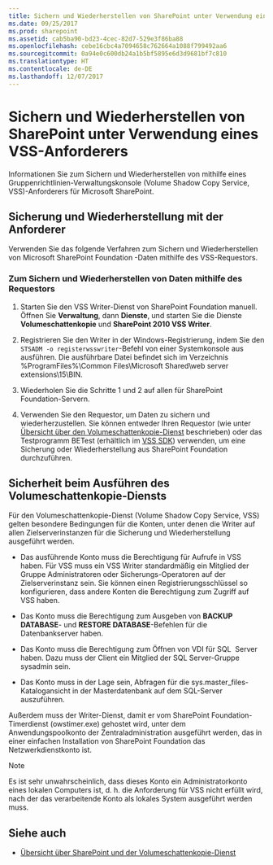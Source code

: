```yaml
---
title: Sichern und Wiederherstellen von SharePoint unter Verwendung eines VSS-Anforderers
ms.date: 09/25/2017
ms.prod: sharepoint
ms.assetid: cab5ba90-bd23-4cec-82d7-529e3f86ba88
ms.openlocfilehash: cebe16cbc4a7094658c762664a1088f799492aa6
ms.sourcegitcommit: 0a94e0c600db24a1b5bf5895e6d3d9681bf7c810
ms.translationtype: HT
ms.contentlocale: de-DE
ms.lasthandoff: 12/07/2017
---
```

# <a name="back-up-and-restore-sharepoint-using-a-vss-requestor"></a>Sichern und Wiederherstellen von SharePoint unter Verwendung eines VSS-Anforderers

Informationen Sie zum Sichern und Wiederherstellen von mithilfe eines Gruppenrichtlinien-Verwaltungskonsole (Volume Shadow Copy Service, VSS)-Anforderers für Microsoft SharePoint.

## <a name="backing-up-and-restoring-with-the-requestor"></a>Sicherung und Wiederherstellung mit der Anforderer

Verwenden Sie das folgende Verfahren zum Sichern und Wiederherstellen von Microsoft SharePoint Foundation -Daten mithilfe des VSS-Requestors.
  
    
    

### <a name="to-back-up-and-restore-data-by-using-your-requestor"></a>Zum Sichern und Wiederherstellen von Daten mithilfe des Requestors


1. Starten Sie den VSS Writer-Dienst von SharePoint Foundation manuell. Öffnen Sie **Verwaltung**, dann **Dienste**, und starten Sie die Dienste **Volumeschattenkopie** und **SharePoint 2010 VSS Writer**.
    
  
2. Registrieren Sie den Writer in der Windows-Registrierung, indem Sie den `STSADM -o registerwsswriter`-Befehl von einer Systemkonsole aus ausführen. Die ausführbare Datei befindet sich im Verzeichnis %ProgramFiles%\\Common Files\\Microsoft Shared\\web server extensions\\15\\BIN.
    
  
3. Wiederholen Sie die Schritte 1 und 2 auf allen für SharePoint Foundation-Servern.
    
  
4. Verwenden Sie den Requestor, um Daten zu sichern und wiederherzustellen. Sie können entweder Ihren Requestor (wie unter  [Übersicht über den Volumeschattenkopie-Dienst]((http://msdn.microsoft.com/de-DE/library/aa384649%28VS.85%29.aspx)) beschrieben) oder das Testprogramm BETest (erhältlich im [VSS SDK](http://www.microsoft.com/downloads/details.aspx?FamilyID=0B4F56E4-0CCC-4626-826A-ED2C4C95C871&amp;displaylang=en)) verwenden, um eine Sicherung oder Wiederherstellung aus SharePoint Foundation durchzuführen. 
    
  

## <a name="security-for-running-vss"></a>Sicherheit beim Ausführen des Volumeschattenkopie-Diensts

Für den Volumeschattenkopie-Dienst (Volume Shadow Copy Service, VSS) gelten besondere Bedingungen für die Konten, unter denen die Writer auf allen Zielserverinstanzen für die Sicherung und Wiederherstellung ausgeführt werden.
  
    
    

- Das ausführende Konto muss die Berechtigung für Aufrufe in VSS haben. Für VSS muss ein VSS Writer standardmäßig ein Mitglied der Gruppe Administratoren oder Sicherungs-Operatoren auf der Zielserverinstanz sein. Sie können einen Registrierungsschlüssel so konfigurieren, dass andere Konten die Berechtigung zum Zugriff auf VSS haben.
    
  
- Das Konto muss die Berechtigung zum Ausgeben von **BACKUP DATABASE**- und **RESTORE DATABASE**-Befehlen für die Datenbankserver haben.
    
  
- Das Konto muss die Berechtigung zum Öffnen von VDI für SQL  Server haben. Dazu muss der Client ein Mitglied der SQL Server-Gruppe sysadmin sein.
    
  
- Das Konto muss in der Lage sein, Abfragen für die sys.master_files-Katalogansicht in der Masterdatenbank auf dem SQL-Server auszuführen.
    
  
Außerdem muss der Writer-Dienst, damit er vom SharePoint Foundation-Timerdienst (owstimer.exe) gehostet wird, unter dem Anwendungspoolkonto der Zentraladministration ausgeführt werden, das in einer einfachen Installation von SharePoint Foundation das Netzwerkdienstkonto ist. 
  
> [!NOTE]
> Es ist sehr unwahrscheinlich, dass dieses Konto ein Administratorkonto eines lokalen Computers ist, d. h. die Anforderung für VSS nicht erfüllt wird, nach der das verarbeitende Konto als lokales System ausgeführt werden muss.
  
    
    

## <a name="see-also"></a>Siehe auch
<a name="bk_addresources"> </a>


-  [Übersicht über SharePoint und der Volumeschattenkopie-Dienst](overview-of-sharepoint-and-the-volume-shadow-copy-service.md)
    
  

